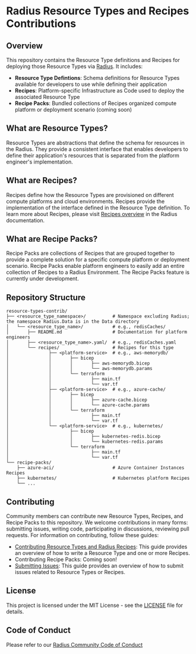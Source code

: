 # Radius Resource Types and Recipes Contributions

## Overview

This repository contains the Resource Type definitions and Recipes for deploying those Resource Types via [Radius](https://radapp.io/). It includes:

- **Resource Type Defintions**: Schema definitions for Resource Types available for developers to use while defining their application
- **Recipes**: Platform-specific Infrastructure as Code used to deploy the associated Resource Type
- **Recipe Packs**: Bundled collections of Recipes organized compute platform or deployment scenario (coming soon)

## What are Resource Types?

Resource Types are abstractions that define the schema for resources in the Radius. They provide a consistent interface that enables developers to define their application's resources that is separated from the platform engineer's implementation.

## What are Recipes?

Recipes define how the Resource Types are provisioned on different compute platforms and cloud environments. Recipes provide the implementation of the interface defined in the Resource Type definition. To learn more about Recipes, please visit [Recipes overview](https://docs.radapp.io/guides/recipes/overview/) in the Radius documentation.

## What are Recipe Packs?

Recipe Packs are collections of Recipes that are grouped together to provide a complete solution for a specific compute platform or deployment scenario. Recipe Packs enable platform engineers to easily add an entire collection of Recipes to a Radius Environment. The Recipe Packs feature is currently under development.

## Repository Structure

```text
resource-types-contrib/
├── <resource_type_namespace>/          # Namespace excluding Radius; the namespace Radius.Data is in the Data directory
│   └── <resource_type_name>/           # e.g., redisCaches/
│       ├── README.md                   # Documentation for platform engineers
│       ├── <resource_type_name>.yaml/  # e.g., redisCaches.yaml
│       └── recipes/                    # Recipes for this type
│               ├── <platform-service>  # e.g., aws-memorydb/
│               │       ├── bicep
│               │       │       ├── aws-memorydb.bicep
│               │       │       └── aws-memorydb.params
│               │       └── terraform
│               │               ├── main.tf
│               │               └── var.tf
│               ├── <platform-service>  # e.g., azure-cache/
│               │       ├── bicep
│               │       │       ├── azure-cache.bicep
│               │       │       └── azure-cache.params
│               │       └── terraform
│               │               ├── main.tf
│               │               └── var.tf
│               └── <platform-service>  # e.g., kubernetes/
│                       ├── bicep
│                       │       ├── kubernetes-redis.bicep
│                       │       └── kubernetes-redis.params
│                       └── terraform
│                               ├── main.tf
│                               └── var.tf
└── recipe-packs/
    ├── azure-aci/                      # Azure Container Instances Recipes
    ├── kubernetes/                     # Kubernetes platform Recipes
    └── ...
```

## Contributing

Community members can contribute new Resource Types, Recipes, and Recipe Packs to this repository. We welcome contributions in many forms: submitting issues, writing code, participating in discussions, reviewing pull requests. For information on contributing, follow these guides:

- [Contributing Resource Types and Radius Recipes](https://github.com/radius-project/resource-types-contrib/blob/main/docs/contributing/contributing-resource-types-recipes.md): This guide provides an overview of how to write a Resource Type and one or more Recipes.
- Contributing Recipe Packs: Coming soon!
- [Submitting Issues](https://github.com/radius-project/resource-types-contrib/blob/main/docs/contributing/contributing-issues.md): This guide provides an overview of how to submit issues related to Resource Types or Recipes.

## License

This project is licensed under the MIT License - see the [LICENSE](LICENSE) file for details.

## Code of Conduct

Please refer to our [Radius Community Code of Conduct](https://github.com/radius-project/radius/blob/main/CODE_OF_CONDUCT.md)
